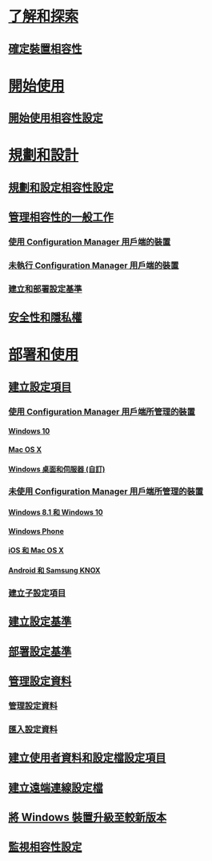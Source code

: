 # [了解和探索](understand/ensure-device-compliance.md)
## [確定裝置相容性](understand/ensure-device-compliance.md)

# [開始使用](get-started/get-started-with-compliance-settings.md)
## [開始使用相容性設定](get-started/get-started-with-compliance-settings.md)

# [規劃和設計](plan-design/plan-for-and-configure-compliance-settings.md)
## [規劃和設定相容性設定](plan-design/plan-for-and-configure-compliance-settings.md)
## [管理相容性的一般工作](plan-design/common-tasks-for-managing-compliance.md)
### [使用 Configuration Manager 用戶端的裝置](plan-design/common-tasks-for-managing-compliance-on-devices-with-the-client.md)
### [未執行 Configuration Manager 用戶端的裝置](plan-design/common-tasks-for-managing-compliance-on-devices-not-running-the-client.md)
### [建立和部署設定基準](plan-design/common-tasks-for-creating-and-deploying-configuration-baselines.md)
## [安全性和隱私權](plan-design/security-and-privacy-for-compliance-settings.md)

# [部署和使用](deploy-use/create-configuration-items.md)

## [建立設定項目](deploy-use/create-configuration-items.md)
### [使用 Configuration Manager 用戶端所管理的裝置](deploy-use/configuration-items-for-devices-managed-with-the-client.md)
#### [Windows 10](deploy-use/create-configuration-items-for-windows-10-devices-managed-with-the-client.md)
#### [Mac OS X](deploy-use/create-configuration-items-for-mac-os-x-devices-managed-with-the-client.md)
#### [Windows 桌面和伺服器 (自訂)](deploy-use/create-custom-configuration-items-for-windows-desktop-and-server-computers-managed-with-the-client.md)
### [未使用 Configuration Manager 用戶端所管理的裝置](deploy-use/configuration-items-for-devices-managed-without-the-client.md)
#### [Windows 8.1 和 Windows 10](deploy-use/create-configuration-items-for-windows-8.1-and-windows-10-devices-managed-without-the-client.md)
#### [Windows Phone](deploy-use/create-configuration-items-for-windows-phone-devices-managed-without-the-client.md)
#### [iOS 和 Mac OS X](deploy-use/create-configuration-items-for-ios-and-mac-os-x-devices-managed-without-the-client.md)
#### [Android 和 Samsung KNOX](deploy-use/create-configuration-items-for-android-and-samsung-knox-devices-managed-without-the-client.md)
### [建立子設定項目](deploy-use/create-child-configuration-items.md)

## [建立設定基準](deploy-use/create-configuration-baselines.md)
## [部署設定基準](deploy-use/deploy-configuration-baselines.md)

## [管理設定資料](deploy-use/management-tasks-for-configuration-data.md)
### [管理設定資料](deploy-use/management-tasks-for-configuration-data.md)
### [匯入設定資料](deploy-use/import-configuration-data.md)

## [建立使用者資料和設定檔設定項目](deploy-use/create-user-data-and-profiles-configuration-items.md)
## [建立遠端連線設定檔](deploy-use/create-remote-connection-profiles.md)
## [將 Windows 裝置升級至較新版本](deploy-use/upgrade-windows-version.md)
## [監視相容性設定](deploy-use/monitor-compliance-settings.md)



<!--HONumber=Nov16_HO1-->


